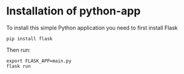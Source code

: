 # Installation of python-app

To install this simple Python application you need to first install Flask
```
pip install flask
```

Then run:
```
export FLASK_APP=main.py
flask run
```

